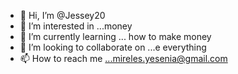 - 👋 Hi, I’m @Jessey20
- 👀 I’m interested in ...money
- 🌱 I’m currently learning ... how to make money
- 💞️ I’m looking to collaborate on ...e everything 
- 📫 How to reach me ...mireles.yesenia@gmail.com 

<!---
Jessey20/Jessey20 is a ✨ special ✨ repository because its `README.md` (this file) appears on your GitHub profile.
You can click the Preview link to take a look at your changes.
--->

